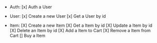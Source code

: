 - Auth:
  [x] Auth a User

- User:
  [x] Create a new User
  [x] Get a User by id

- Item:
  [X] Create a new Item
  [X] Get a Item by id
  [X] Update a Item by id
  [X] Delete an Item by id
  [X] Add a Item to Cart
  [X] Remove a Item from Cart
  [] Buy a Item
